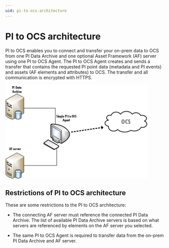 ```yaml
---
uid: pi-to-ocs-architecture
---
```


# PI to OCS architecture

PI to OCS enables you to connect and transfer your on-prem data to OCS from one PI Data Archive and one optional Asset Framework (AF) server using one PI to OCS Agent. The PI to OCS Agent creates and sends a transfer that contains the requested PI point data (metadata and PI events) and assets (AF elements and attributes) to OCS. The transfer and all communication is encrypted with HTTPS.

![ ](../../images/pi-ocs-architecture.png)

## Restrictions of PI to OCS architecture

These are some restrictions to the PI to OCS architecture:

* The connecting AF server must reference the connected PI Data Archive. The list of available PI Data Archive servers is based on what servers are referenced by elements on the AF server you selected.

* The same PI to OCS Agent is required to transfer data from the on-prem PI Data Archive and AF server.
